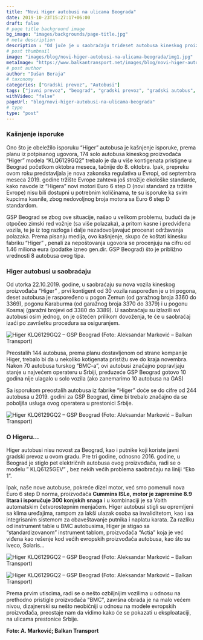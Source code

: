 ```yaml
---
title: "Novi Higer autobusi na ulicama Beograda"
date: 2019-10-23T15:27:17+06:00
draft: false
# page title background image
bg_image: "images/backgrounds/page-title.jpg"
# meta description
description : "Od juče je u saobraćaju trideset autobusa kineskog proizvođača “Higer”. Prvih 30 od ukupno 174 autobusa, raspodeljena su u tri saobraćajna pogona preduzeća “GSP Beograd."
# post thumbnail
image: "images/blog/novi-higer-autobusi-na-ulicama-beograda/img1.jpg"
metaImage: "https://www.balkantransport.net/images/blog/novi-higer-autobusi-na-ulicama-beograda/img1.jpg"
# post author
author: "Dušan Beraja"
# taxonomy
categories: ["Gradski prevoz", "Autobusi"]
tags: ["javni prevoz", "beograd", "gradski prevoz", "gradski autobus", "gsp beograd", "higer"]
withVideo: "false"
pageUrl: "blog/novi-higer-autobusi-na-ulicama-beograda"
# type
type: "post"
---
```


### Kašnjenje isporuke

Ono što je obeležilo isporuku “Higer” autobusa je kašnjenje isporuke, prema planu iz potpisanog ugovora, 174 solo autobusa kineskog proizvođača “Higer” modela “KLQ6129GQ2” trebalo je da u više kontigenata pristigne u Beograd početkom oktobra meseca, tačnije do 8. oktobra. Ipak, prepreku ovom roku predstavljala je nova zakonska regulativa u Evropi, od septembra meseca 2019. godine tržište Evrope zahteva još strožije ekološke standarde, kako navode iz “Higera” novi motori Euro 6 step D (novi standard za tržište Evrope) nisu bili dostupni u potrebnim količinama, te su isporuke ka svim kupcima kasnile, zbog nedovoljnog broja motora sa Euro 6 step D standardom.

GSP Beograd se zbog ove situacije, našao u velikom problemu, budući da je otpočeo zimski red vožnje (sa više polazaka), a pritom kasne i predviđena vozila, te je iz tog razloga i dalje nezadovoljavajuć procenat održavanja polazaka. Prema pisanju medija, ovo kašnjenje, skupo će koštati kinesku fabriku “Higer” , penali za nepoštovanja ugovora se procenjuju na cifru od 1.46 miliona eura (podatke izneo gen.dir. GSP Beograd) što je približno vrednosti 8 autobusa ovog tipa.

### Higer autobusi u saobraćaju

Od utorka 22.10.2019. godine, u saobraćaju su nova vozila kineskog proizvođača “Higer” , prvi kontigent od 30 vozila raspoređen je u tri pogona, deset autobusa je raspoređeno u pogon Zemun (od garažnog broja 3360 do 3369), pogonu Karaburma (od garažnog broja 3370 do 3379) i u pogonu Kosmaj (garažni brojevi od 3380 do 3389). U saobraćaju su izlazili svi autobusi osim jednog, on je oštećen prilikom dovoženja, te će u saobraćaj izaći po završetku procedura sa osiguranjem.

![Higer KLQ6129GQ2 – GSP Beograd (Foto: Aleksandar Marković – Balkan Transport)](/images/blog/novi-higer-autobusi-na-ulicama-beograda/img2.jpg "Higer KLQ6129GQ2 – GSP Beograd (Foto: Aleksandar Marković – Balkan Transport)")

Preostalih 144 autobusa, prema planu dostavljenom od strane kompanije Higer, trebalo bi da u nekoliko kotigenata pristižu sve do kraja novembra. Nakon 70 autobusa turskog “BMC-a”, ovi autobusi značajno popravljaju stanje u najvećem operateru u Srbiji, preduzeće GSP Beograd gotovo 10 godina nije ulagalo u solo vozila (ako zanemarimo 10 autobusa na GAS)

Sa isporukom preostalih autobusa iz fabrike “Higer” doće se do cifre od 244 autobusa u 2019. godini za GSP Beograd, čime bi trebalo značajno da se poboljša usluga ovog operatera u prestonici Srbije.

![Higer KLQ6129GQ2 – GSP Beograd (Foto: Aleksandar Marković – Balkan Transport)](/images/blog/novi-higer-autobusi-na-ulicama-beograda/img1.jpg "Higer KLQ6129GQ2 – GSP Beograd (Foto: Aleksandar Marković – Balkan Transport)")

### O Higeru...

Higer autobusi nisu novost za Beograd, kao i putnike koji koriste javni gradski prevoz u ovom gradu. Pre tri godine, odnosno 2016. godine, u Beograd je stiglo pet električnih autobusa ovog proizvođača, radi se o modelu ” KLQ6125GEV” , bez nekih većih problema saobraćaju na liniji “Eko 1”. 

Ipak, naše nove autobuse, pokreće dizel motor, već smo pomenuli nova Euro 6 step D norma, proizvođača **Cummins ISLe, motor je zapremine 8.9 litara i isporučuje 300 konjskih snaga** i u kombinaciji je sa Voith automatskim četvorostepnim menjačem. Higer autobusi stigli su opremljeni sa klima uređajima, rampom za lakši ulazak osoba sa invaliditetom, kao i sa integrisanim sistemom za obaveštavanje putnika i naplatu karata.
Za razliku od instrument table u BMC autobusima, Higer je stigao sa “standardizovanom” instrument tablom, proizvođača “Actia” koja je već viđena kao rešenje kod većih evropskih proizvođača autobusa, kao što su Iveco, Solaris…

![Higer KLQ6129GQ2 – GSP Beograd (Foto: Aleksandar Marković – Balkan Transport)](/images/blog/novi-higer-autobusi-na-ulicama-beograda/img3.jpg "Higer KLQ6129GQ2 – GSP Beograd (Foto: Aleksandar Marković – Balkan Transport)")

![Higer KLQ6129GQ2 – GSP Beograd (Foto: Aleksandar Marković – Balkan Transport)](/images/blog/novi-higer-autobusi-na-ulicama-beograda/img4.jpg "Higer KLQ6129GQ2 – GSP Beograd (Foto: Aleksandar Marković – Balkan Transport)")

Prema prvim utiscima, radi se o nešto ozbiljnijim vozilima u odnosu na prethodno pristigle proizvođača “BMC”, završna obrada je na malo većem nivou, dizajnerski su nešto neobičniji u odnosu na modele evropskih proizvođača, preostaje nam da vidimo kako će se pokazati u eksploataciji, na ulicama prestonice Srbije.

**Foto: A. Marković; Balkan Transport**